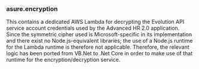 ### asure.encryption

This contains a dedicated AWS Lambda for decrypting the Evolution API service account credentials used by the Advanced HR 2.0 application.
Since the symmetric cipher used is Microsoft-specific in its implementation and there exist no Node.js-equivalent libraries; the use
of a Node.js runtime for the Lambda runtime is therefore not applicable. Therefore, the relevant logic has been ported from VB.Net to .Net Core
in order to make use of that runtime for the encryption/decryption service.

